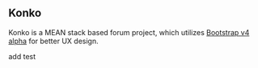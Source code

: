 ## Konko

Konko is a MEAN stack based forum project, which utilizes [Bootstrap v4 alpha](http://v4-alpha.getbootstrap.com/) for better UX design.


add test
